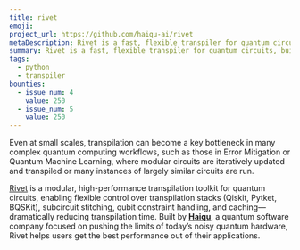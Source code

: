 ```yaml
---
title: rivet
emoji:
project_url: https://github.com/haiqu-ai/rivet
metaDescription: Rivet is a fast, flexible transpiler for quantum circuits, built for modularity and performance.
summary: Rivet is a fast, flexible transpiler for quantum circuits, built for modularity and performance.
tags:
  - python
  - transpiler
bounties:
  - issue_num: 4
    value: 250
  - issue_num: 5
    value: 250
---
```


Even at small scales, transpilation can become a key bottleneck in many complex quantum computing workflows, such as those in Error Mitigation or Quantum Machine Learning, where modular circuits are iteratively updated and transpiled or many instances of largely similar circuits are run.

[Rivet](https://github.com/haiqu-ai/rivet) is a modular, high-performance transpilation toolkit for quantum circuits, enabling flexible control over transpilation stacks (Qiskit, Pytket, BQSKit), subcircuit stitching, qubit constraint handling, and caching—dramatically reducing transpilation time. Built by [**Haiqu**](https://haiqu.ai/), a quantum software company focused on pushing the limits of today’s noisy quantum hardware, Rivet helps users get the best performance out of their applications.
